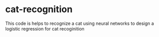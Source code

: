 # cat-recognition
This code is helps to recognize a cat using neural networks to design a logistic regression for cat recoginition
